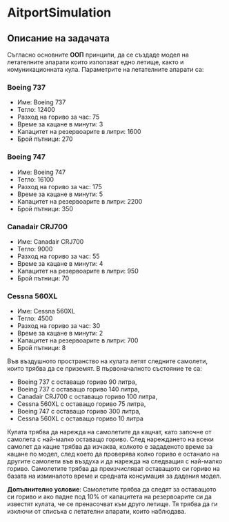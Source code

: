 # AitportSimulation

## Описание на задачата

Съгласно основните **ООП** принципи, да се създаде модел на летателните апарати които използват едно летище, както и комуникационната кула. Параметрите на летателните апарати са:

### Boeing 737
* Име: Boeing 737
* Тегло: 12400
* Разход на гориво за час: 75
* Време за кацане в минути: 3
* Капацитет на резервоарите в литри: 1600
* Брой пътници: 270

### Boeing 747
* Име: Boeing 747
* Тегло: 16100
* Разход на гориво за час: 175
* Време за кацане в минути: 5
* Капацитет на резервоарите в литри: 2200
* Брой пътници: 350

### Canadair CRJ700
* Име: Canadair CRJ700
* Тегло: 9000
* Разход на гориво за час: 55
* Време за кацане в минути: 4
* Капацитет на резервоарите в литри: 950
* Брой пътници: 70

### Cessna 560XL
* Име: Cessna 560XL
* Тегло: 4500
* Разход на гориво за час: 30
* Време за кацане в минути: 2
* Капацитет на резервоарите в литри: 700
* Брой пътници: 8


Във въздушното пространство на кулата летят следните самолети, които трябва да се приземят. В първоначалното състояние те са: 
* Boeing 737 с оставащо гориво 90 литра, 
* Boeing 737 с оставащо гориво 140 литра, 
* Canadair CRJ700 с оставащо гориво 100 литра,
* Cessna 560XL с оставащо гориво 75 литра,
* Boeing 747 с оставащо гориво 300 литра,
* Cessna 560XL с оставащо гориво 10 литра

Кулата трябва да нарежда на самолетите да кацнат, като започне от самолета с най-малко оставащо гориво. След нареждането на всеки самолет да кацне трябва да изчаква,
колкото е зададеното време за кацане по модел, след което да проверява колко гориво е останало на другите самолети във въздуха и да нарежда на следващия с най-малко гориво.
Самолетите трябва да преизчисляват оставащото си гориво на базата на изминалото време и средната консумация за дадения модел. 

**Допълнително условие**: Самолетите трябва да следят за оставащото си гориво и ако падне под 10% от капацитета на резервоарите си да известят кулата, че се пренасочват към друго летище. Тя трябва да ги изключи от списъка с летателни апарати, които наблюдава.

